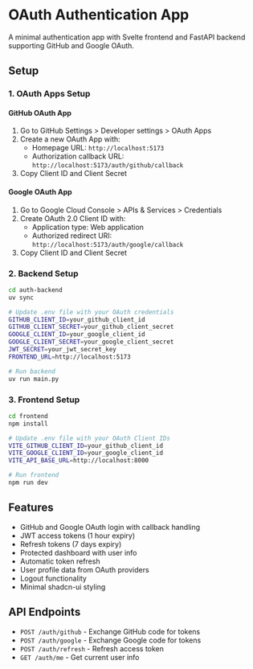 # OAuth Authentication App

A minimal authentication app with Svelte frontend and FastAPI backend supporting GitHub and Google OAuth.

## Setup

### 1. OAuth Apps Setup

#### GitHub OAuth App
1. Go to GitHub Settings > Developer settings > OAuth Apps
2. Create a new OAuth App with:
   - Homepage URL: `http://localhost:5173`
   - Authorization callback URL: `http://localhost:5173/auth/github/callback`
3. Copy Client ID and Client Secret

#### Google OAuth App
1. Go to Google Cloud Console > APIs & Services > Credentials
2. Create OAuth 2.0 Client ID with:
   - Application type: Web application
   - Authorized redirect URI: `http://localhost:5173/auth/google/callback`
3. Copy Client ID and Client Secret

### 2. Backend Setup
```bash
cd auth-backend
uv sync

# Update .env file with your OAuth credentials
GITHUB_CLIENT_ID=your_github_client_id
GITHUB_CLIENT_SECRET=your_github_client_secret
GOOGLE_CLIENT_ID=your_google_client_id
GOOGLE_CLIENT_SECRET=your_google_client_secret
JWT_SECRET=your_jwt_secret_key
FRONTEND_URL=http://localhost:5173

# Run backend
uv run main.py
```

### 3. Frontend Setup
```bash
cd frontend
npm install

# Update .env file with your OAuth Client IDs
VITE_GITHUB_CLIENT_ID=your_github_client_id
VITE_GOOGLE_CLIENT_ID=your_google_client_id
VITE_API_BASE_URL=http://localhost:8000

# Run frontend
npm run dev
```

## Features

- GitHub and Google OAuth login with callback handling
- JWT access tokens (1 hour expiry)
- Refresh tokens (7 days expiry)
- Protected dashboard with user info
- Automatic token refresh
- User profile data from OAuth providers
- Logout functionality
- Minimal shadcn-ui styling

## API Endpoints

- `POST /auth/github` - Exchange GitHub code for tokens
- `POST /auth/google` - Exchange Google code for tokens
- `POST /auth/refresh` - Refresh access token
- `GET /auth/me` - Get current user info